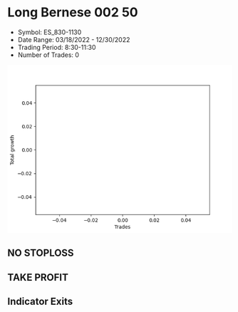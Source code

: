 # Long Bernese 002 50 
- Symbol: ES_830-1130
- Date Range: 03/18/2022 - 12/30/2022
- Trading Period: 8:30-11:30
- Number of Trades: 0

![Plot](LongBernese00250ES_830-1130.png)
## NO STOPLOSS














## TAKE PROFIT











## Indicator Exits


